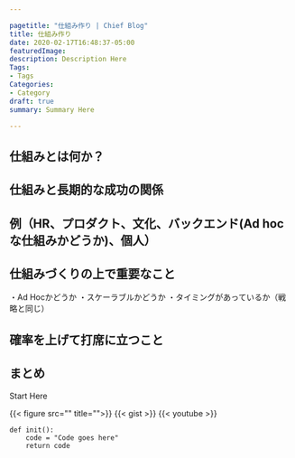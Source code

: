 ```yaml
---

pagetitle: "仕組み作り | Chief Blog"
title: 仕組み作り
date: 2020-02-17T16:48:37-05:00
featuredImage:
description: Description Here
Tags: 
- Tags
Categories:
- Category
draft: true
summary: Summary Here

---
```


## 仕組みとは何か？

## 仕組みと長期的な成功の関係

## 例（HR、プロダクト、文化、バックエンド(Ad hocな仕組みかどうか)、個人）

## 仕組みづくりの上で重要なこと

・Ad Hocかどうか
・スケーラブルかどうか
・タイミングがあっているか（戦略と同じ）

## 確率を上げて打席に立つこと

## まとめ



Start Here

{{< figure src="" title="">}}
{{< gist >}}
{{< youtube >}}

```
def init():
    code = "Code goes here"
    return code
```